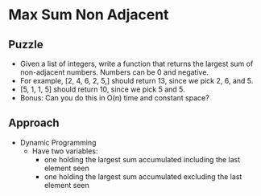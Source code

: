 # Max Sum Non Adjacent

## Puzzle
+ Given a list of integers, write a function that returns the largest sum of non-adjacent numbers. Numbers can be 0 and negative.
+ For example, [2, 4, 6, 2, 5,] should return 13, since we pick 2, 6, and 5.
+ [5, 1, 1, 5] should return 10, since we pick 5 and 5.
+ Bonus: Can you do this in O(n) time and constant space?

## Approach
+ Dynamic Programming
    + Have two variables:
        + one holding the largest sum accumulated including the last element seen
        + one holding the largest sum accumulated excluding the last element seen
